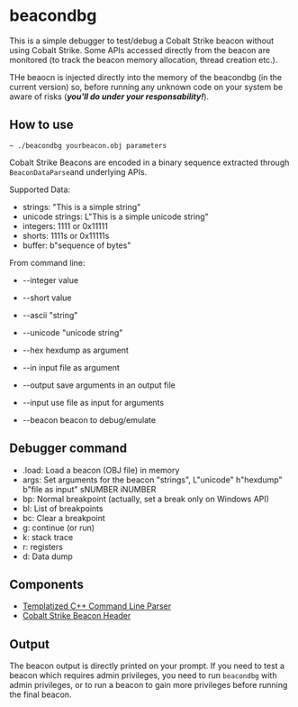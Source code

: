 # beacondbg

This is a simple debugger to test/debug a Cobalt Strike beacon without using Cobalt Strike.
Some APIs accessed directly from the beacon are monitored (to track the beacon memory allocation, thread creation etc.).

THe beaocn is injected directly into the memory of the beacondbg (in the current version) so, before running any unknown code on your system be aware of risks (***you'll do under your responsability!***).

## How to use
`~ ./beacondbg yourbeacon.obj parameters`

Cobalt Strike Beacons are encoded in a binary sequence extracted through `BeaconDataParse`and underlying APIs.

Supported Data:
- strings: "This is a simple string"
- unicode strings: L"This is a simple unicode string"
- integers: 1111 or 0x11111
- shorts: 1111s or 0x11111s
- buffer: b"sequence of bytes"

From command line:
- --integer value
- --short value
- --ascii "string"
- --unicode "unicode string"
- --hex hexdump as argument
- --in input file as argument

- --output save arguments in an output file
- --input use file as input for arguments

- --beacon beacon to debug/emulate

## Debugger command
- .load: Load a beacon (OBJ file) in memory
- args: Set arguments for the beacon "strings", L"unicode" h"hexdump" b"file as input" sNUMBER iNUMBER
- bp: Normal breakpoint (actually, set a break only on Windows API)
- bl: List of breakpoints
- bc: Clear a breakpoint
- g: continue (or run)
- k: stack trace
- r: registers
- d: Data dump

## Components
- [Templatized C++ Command Line Parser](https://tclap.sourceforge.net)
- [Cobalt Strike Beacon Header](https://github.com/Cobalt-Strike/bof_template/blob/main/beacon.h)


## Output
The beacon output is directly printed on your prompt.
If you need to test a beacon which requires admin privileges, you need to run `beacondbg` with admin privileges, or to run a beacon to gain more privileges before running the final beacon.

